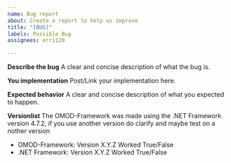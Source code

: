 ```yaml
---
name: Bug report
about: Create a report to help us improve
title: "[BUG]"
labels: Possible Bug
assignees: erri120

---
```


**Describe the bug**
A clear and concise description of what the bug is.

**You implementation**
Post/Link your implementation here.

**Expected behavior**
A clear and concise description of what you expected to happen.

**Versionlist**
The OMOD-Framework was made using the .NET Framework version 4.7.2, if you use another version do clarify and maybe test on a nother version
- OMOD-Framework: Version X.Y.Z Worked True/False
- .NET Framework: Version X.Y.Z Worked True/False
